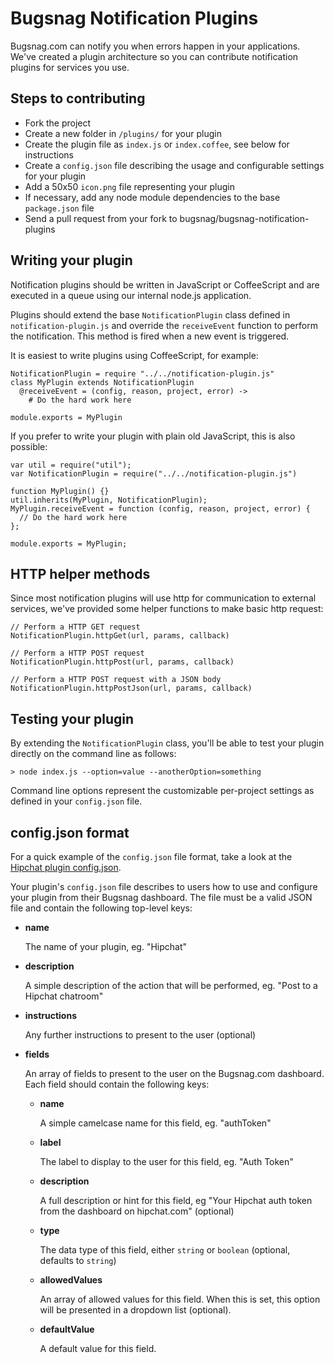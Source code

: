 Bugsnag Notification Plugins
============================

Bugsnag.com can notify you when errors happen in your applications.
We've created a plugin architecture so you can contribute notification 
plugins for services you use.


Steps to contributing
---------------------

- Fork the project
- Create a new folder in `/plugins/` for your plugin
- Create the plugin file as `index.js` or `index.coffee`, see below for instructions
- Create a `config.json` file describing the usage and configurable settings for your plugin
- Add a 50x50 `icon.png` file representing your plugin
- If necessary, add any node module dependencies to the base `package.json` file
- Send a pull request from your fork to bugsnag/bugsnag-notification-plugins


Writing your plugin
-------------------

Notification plugins should be written in JavaScript or CoffeeScript and are 
executed in a queue using our internal node.js application.

Plugins should extend the base `NotificationPlugin` class defined in
`notification-plugin.js` and override the `receiveEvent` function to perform 
the notification. This method is fired when a new event is triggered.

It is easiest to write plugins using CoffeeScript, for example:

    NotificationPlugin = require "../../notification-plugin.js"
    class MyPlugin extends NotificationPlugin
      @receiveEvent = (config, reason, project, error) ->
        # Do the hard work here

    module.exports = MyPlugin

If you prefer to write your plugin with plain old JavaScript, this is also 
possible:

    var util = require("util");
    var NotificationPlugin = require("../../notification-plugin.js")

    function MyPlugin() {}
    util.inherits(MyPlugin, NotificationPlugin);
    MyPlugin.receiveEvent = function (config, reason, project, error) {
      // Do the hard work here
    };

    module.exports = MyPlugin;


HTTP helper methods
-------------------

Since most notification plugins will use http for communication to external 
services, we've provided some helper functions to make basic http request:

    // Perform a HTTP GET request
    NotificationPlugin.httpGet(url, params, callback)

    // Perform a HTTP POST request
    NotificationPlugin.httpPost(url, params, callback)

    // Perform a HTTP POST request with a JSON body
    NotificationPlugin.httpPostJson(url, params, callback)


Testing your plugin
-------------------

By extending the `NotificationPlugin` class, you'll be able to test your 
plugin directly on the command line as follows:

    > node index.js --option=value --anotherOption=something

Command line options represent the customizable per-project settings as
defined in your `config.json` file.


config.json format
------------------

For a quick example of the `config.json` file format, take a look at the
[Hipchat plugin config.json](https://raw.github.com/bugsnag/bugsnag-notification-plugins/refactor/plugins/hipchat/config.json).

Your plugin's `config.json` file describes to users how to use and configure
your plugin from their Bugsnag dashboard. The file must be a valid JSON file
and contain the following top-level keys:

-   **name**

    The name of your plugin, eg. "Hipchat"

-   **description**

    A simple description of the action that will be performed, 
    eg. "Post to a Hipchat chatroom"

-   **instructions**

    Any further instructions to present to the user (optional)

-   **fields**

    An array of fields to present to the user on the Bugsnag.com dashboard. 
    Each field should contain the following keys:

    -   **name**

        A simple camelcase name for this field, eg. "authToken"

    -   **label**

        The label to display to the user for this field, eg. "Auth Token"

    -   **description**

        A full description or hint for this field, eg "Your Hipchat auth token
        from the dashboard on hipchat.com" (optional)

    -   **type**

        The data type of this field, either `string` or `boolean`
        (optional, defaults to `string`)

    -   **allowedValues**

        An array of allowed values for this field. When this is set, this 
        option will be presented in a dropdown list (optional).

    -   **defaultValue**

        A default value for this field.